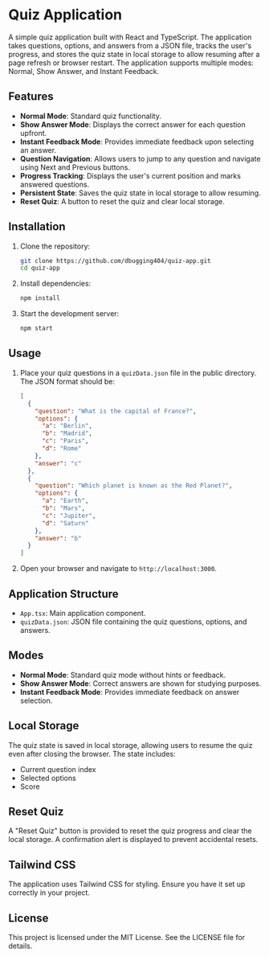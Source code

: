 # Quiz Application

A simple quiz application built with React and TypeScript. The application takes questions, options, and answers from a JSON file, tracks the user's progress, and stores the quiz state in local storage to allow resuming after a page refresh or browser restart. The application supports multiple modes: Normal, Show Answer, and Instant Feedback.

## Features

- **Normal Mode**: Standard quiz functionality.
- **Show Answer Mode**: Displays the correct answer for each question upfront.
- **Instant Feedback Mode**: Provides immediate feedback upon selecting an answer.
- **Question Navigation**: Allows users to jump to any question and navigate using Next and Previous buttons.
- **Progress Tracking**: Displays the user's current position and marks answered questions.
- **Persistent State**: Saves the quiz state in local storage to allow resuming.
- **Reset Quiz**: A button to reset the quiz and clear local storage.

## Installation

1. Clone the repository:

   ```bash
   git clone https://github.com/dbugging404/quiz-app.git
   cd quiz-app
   ```

2. Install dependencies:

   ```bash
   npm install
   ```

3. Start the development server:

   ```bash
   npm start
   ```

## Usage

1. Place your quiz questions in a `quizData.json` file in the public directory. The JSON format should be:

   ```json
   [
     {
       "question": "What is the capital of France?",
       "options": {
         "a": "Berlin",
         "b": "Madrid",
         "c": "Paris",
         "d": "Rome"
       },
       "answer": "c"
     },
     {
       "question": "Which planet is known as the Red Planet?",
       "options": {
         "a": "Earth",
         "b": "Mars",
         "c": "Jupiter",
         "d": "Saturn"
       },
       "answer": "b"
     }
   ]
   ```

2. Open your browser and navigate to `http://localhost:3000`.

## Application Structure

- `App.tsx`: Main application component.
- `quizData.json`: JSON file containing the quiz questions, options, and answers.

## Modes

- **Normal Mode**: Standard quiz mode without hints or feedback.
- **Show Answer Mode**: Correct answers are shown for studying purposes.
- **Instant Feedback Mode**: Provides immediate feedback on answer selection.

## Local Storage

The quiz state is saved in local storage, allowing users to resume the quiz even after closing the browser. The state includes:

- Current question index
- Selected options
- Score

## Reset Quiz

A "Reset Quiz" button is provided to reset the quiz progress and clear the local storage. A confirmation alert is displayed to prevent accidental resets.

## Tailwind CSS

The application uses Tailwind CSS for styling. Ensure you have it set up correctly in your project.

## License

This project is licensed under the MIT License. See the LICENSE file for details.
